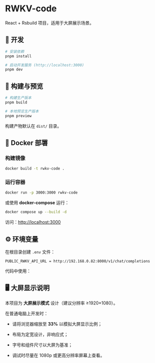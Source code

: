# RWKV-code

React + Rsbuild 项目，适用于大屏展示场景。

## 🚀 开发

```bash
# 安装依赖
pnpm install

# 启动开发服务 (http://localhost:3000)
pnpm dev
```

## 🧱 构建与预览

```bash
# 构建生产版本
pnpm build

# 本地预览生产版本
pnpm preview
```

构建产物默认在 `dist/` 目录。

## 🐳 Docker 部署

### 构建镜像

```bash
docker build -t rwkv-code .
```

### 运行容器

```bash
docker run -p 3000:3000 rwkv-code
```

或使用 **docker-compose** 运行：

```bash
docker compose up --build -d
```

访问：[http://localhost:3000](http://localhost:3000)

## ⚙️ 环境变量

在根目录创建 `.env` 文件：

```
PUBLIC_RWKV_API_URL = http://192.168.0.82:8000/v1/chat/completions
```

代码中使用：

## 🖥️ 大屏显示说明

本项目为 **大屏展示模式** 设计（建议分辨率 ≥1920×1080）。

在普通电脑上开发时：

- 请将浏览器缩放至 **33%** 以模拟大屏显示比例；

- 布局为定宽设计，非响应式；

- 字号和组件尺寸以大屏为基准；

- 调试时尽量在 1080p 或更高分辨率屏幕上查看。
